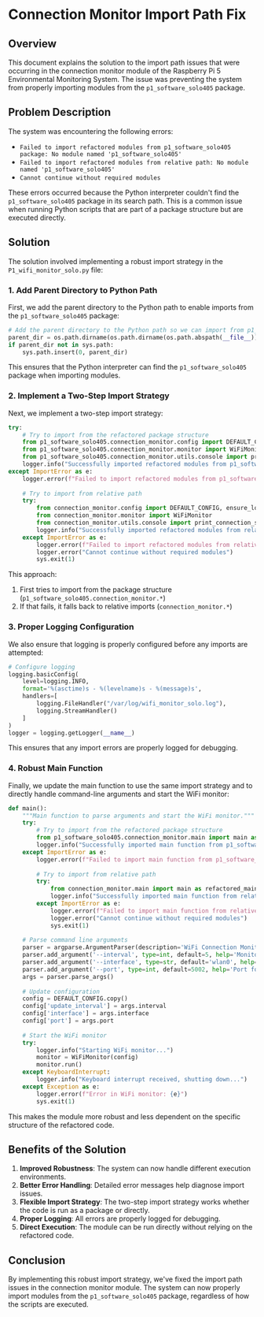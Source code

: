 # Connection Monitor Import Path Fix

## Overview
This document explains the solution to the import path issues that were occurring in the connection monitor module of the Raspberry Pi 5 Environmental Monitoring System. The issue was preventing the system from properly importing modules from the `p1_software_solo405` package.

## Problem Description
The system was encountering the following errors:
- `Failed to import refactored modules from p1_software_solo405 package: No module named 'p1_software_solo405'`
- `Failed to import refactored modules from relative path: No module named 'p1_software_solo405'`
- `Cannot continue without required modules`

These errors occurred because the Python interpreter couldn't find the `p1_software_solo405` package in its search path. This is a common issue when running Python scripts that are part of a package structure but are executed directly.

## Solution
The solution involved implementing a robust import strategy in the `P1_wifi_monitor_solo.py` file:

### 1. Add Parent Directory to Python Path
First, we add the parent directory to the Python path to enable imports from the `p1_software_solo405` package:

```python
# Add the parent directory to the Python path so we can import from p1_software_solo405
parent_dir = os.path.dirname(os.path.dirname(os.path.abspath(__file__)))
if parent_dir not in sys.path:
    sys.path.insert(0, parent_dir)
```

This ensures that the Python interpreter can find the `p1_software_solo405` package when importing modules.

### 2. Implement a Two-Step Import Strategy
Next, we implement a two-step import strategy:

```python
try:
    # Try to import from the refactored package structure
    from p1_software_solo405.connection_monitor.config import DEFAULT_CONFIG, ensure_log_directory
    from p1_software_solo405.connection_monitor.monitor import WiFiMonitor
    from p1_software_solo405.connection_monitor.utils.console import print_connection_status
    logger.info("Successfully imported refactored modules from p1_software_solo405 package")
except ImportError as e:
    logger.error(f"Failed to import refactored modules from p1_software_solo405 package: {e}")
    
    # Try to import from relative path
    try:
        from connection_monitor.config import DEFAULT_CONFIG, ensure_log_directory
        from connection_monitor.monitor import WiFiMonitor
        from connection_monitor.utils.console import print_connection_status
        logger.info("Successfully imported refactored modules from relative path")
    except ImportError as e:
        logger.error(f"Failed to import refactored modules from relative path: {e}")
        logger.error("Cannot continue without required modules")
        sys.exit(1)
```

This approach:
1. First tries to import from the package structure (`p1_software_solo405.connection_monitor.*`)
2. If that fails, it falls back to relative imports (`connection_monitor.*`)

### 3. Proper Logging Configuration
We also ensure that logging is properly configured before any imports are attempted:

```python
# Configure logging
logging.basicConfig(
    level=logging.INFO,
    format='%(asctime)s - %(levelname)s - %(message)s',
    handlers=[
        logging.FileHandler("/var/log/wifi_monitor_solo.log"),
        logging.StreamHandler()
    ]
)
logger = logging.getLogger(__name__)
```

This ensures that any import errors are properly logged for debugging.

### 4. Robust Main Function
Finally, we update the main function to use the same import strategy and to directly handle command-line arguments and start the WiFi monitor:

```python
def main():
    """Main function to parse arguments and start the WiFi monitor."""
    try:
        # Try to import from the refactored package structure
        from p1_software_solo405.connection_monitor.main import main as refactored_main
        logger.info("Successfully imported main function from p1_software_solo405 package")
    except ImportError as e:
        logger.error(f"Failed to import main function from p1_software_solo405 package: {e}")
        
        # Try to import from relative path
        try:
            from connection_monitor.main import main as refactored_main
            logger.info("Successfully imported main function from relative path")
        except ImportError as e:
            logger.error(f"Failed to import main function from relative path: {e}")
            logger.error("Cannot continue without required modules")
            sys.exit(1)
    
    # Parse command line arguments
    parser = argparse.ArgumentParser(description='WiFi Connection Monitor')
    parser.add_argument('--interval', type=int, default=5, help='Monitoring interval in seconds')
    parser.add_argument('--interface', type=str, default='wlan0', help='WiFi interface to monitor')
    parser.add_argument('--port', type=int, default=5002, help='Port for the API server')
    args = parser.parse_args()
    
    # Update configuration
    config = DEFAULT_CONFIG.copy()
    config['update_interval'] = args.interval
    config['interface'] = args.interface
    config['port'] = args.port
    
    # Start the WiFi monitor
    try:
        logger.info("Starting WiFi monitor...")
        monitor = WiFiMonitor(config)
        monitor.run()
    except KeyboardInterrupt:
        logger.info("Keyboard interrupt received, shutting down...")
    except Exception as e:
        logger.error(f"Error in WiFi monitor: {e}")
        sys.exit(1)
```

This makes the module more robust and less dependent on the specific structure of the refactored code.

## Benefits of the Solution
1. **Improved Robustness**: The system can now handle different execution environments.
2. **Better Error Handling**: Detailed error messages help diagnose import issues.
3. **Flexible Import Strategy**: The two-step import strategy works whether the code is run as a package or directly.
4. **Proper Logging**: All errors are properly logged for debugging.
5. **Direct Execution**: The module can be run directly without relying on the refactored code.

## Conclusion
By implementing this robust import strategy, we've fixed the import path issues in the connection monitor module. The system can now properly import modules from the `p1_software_solo405` package, regardless of how the scripts are executed.